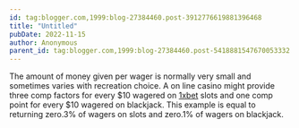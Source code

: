 ```yaml
---
id: tag:blogger.com,1999:blog-27384460.post-3912776619881396468
title: "Untitled"
pubDate: 2022-11-15
author: Anonymous
parent_id: tag:blogger.com,1999:blog-27384460.post-5418881547670053332
---
```


The amount of money given per wager is normally very small and sometimes varies with recreation choice. A on line casino might provide three comp factors for every $10 wagered on [1xbet](https://casino.edu.kg/1xbet.html) slots and one comp point for every $10 wagered on blackjack. This example is equal to returning zero.3% of wagers on slots and zero.1% of wagers on blackjack.